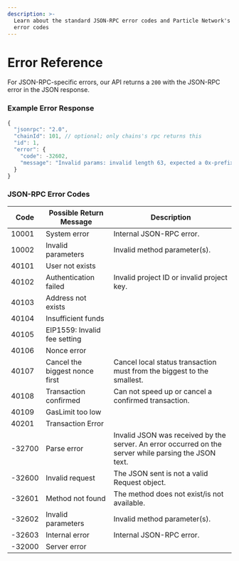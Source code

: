 ```yaml
---
description: >-
  Learn about the standard JSON-RPC error codes and Particle Network's custom
  error codes
---
```


# Error Reference

For JSON-RPC-specific errors, our API returns a `200` with the JSON-RPC error in the JSON response.

### Example Error Response

```typescript
{
  "jsonrpc": "2.0",
  "chainId": 101, // optional; only chains's rpc returns this
  "id": 1,
  "error": {
    "code": -32602,
    "message": "Invalid params: invalid length 63, expected a 0x-prefixed, padded, hex-encoded hash with length 64."
  }
}
```

### JSON-RPC Error Codes

| Code   | Possible Return Message        | Description                                                                                           |
| ------ | ------------------------------ | ----------------------------------------------------------------------------------------------------- |
| 10001  | System error                   | Internal JSON-RPC error.                                                                              |
| 10002  | Invalid parameters             | Invalid method parameter(s).                                                                          |
| 40101  | User not exists                |                                                                                                       |
| 40102  | Authentication failed          | Invalid project ID or invalid project key.                                                            |
| 40103  | Address not exists             |                                                                                                       |
| 40104  | Insufficient funds             |                                                                                                       |
| 40105  | EIP1559: Invalid fee setting   |                                                                                                       |
| 40106  | Nonce error                    |                                                                                                       |
| 40107  | Cancel the biggest nonce first | Cancel local status transaction must from the biggest to the smallest.                                |
| 40108  | Transaction confirmed          | Can not speed up or cancel a confirmed transaction.                                                   |
| 40109  | GasLimit too low               |                                                                                                       |
| 40201  | Transaction Error              |                                                                                                       |
| -32700 | Parse error                    | Invalid JSON was received by the server. An error occurred on the server while parsing the JSON text. |
| -32600 | Invalid request                | The JSON sent is not a valid Request object.                                                          |
| -32601 | Method not found               | The method does not exist/is not available.                                                           |
| -32602 | Invalid parameters             | Invalid method parameter(s).                                                                          |
| -32603 | Internal error                 | Internal JSON-RPC error.                                                                              |
| -32000 | Server error                   |                                                                                                       |
